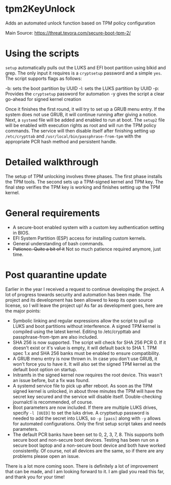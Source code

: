 # tpm2KeyUnlock
Adds an automated unlock function based on TPM policy configuration

Main Source: https://threat.tevora.com/secure-boot-tpm-2/

# Using the scripts
`setup` automatically pulls out the LUKS and EFI boot partition using blkid and grep. The only input it requires is a `cryptsetup` password and a simple `yes`. The script supports flags as follows:

-b: sets the boot partition by UUID
-l: sets the LUKS partition by UUID
-p: Provides the `cryptsetup` password for automation
-y gives the script a clear go-ahead for signed kernel creation

Once it finishes the first round, it will try to set up a GRUB menu entry. If the system does not use GRUB, it will continue running after giving a notice. Next, a `systemd` file will be added and enabled to run at boot. The `setup2` file will be enabled with execution rights as root and will run the TPM policy commands. The service will then disable itself after finishing setting up `/etc/crypttab` and `/usr/local/bin/passphrase-from-tpm` with the appropriate PCR hash method and persistent handle.

# Detailed walkthrough
The setup of TPM unlocking involves three phases. The first phase installs the TPM tools. The second sets up a TPM-signed kernel and TPM key. The final step verifies the TPM key is working and finishes setting up the TPM kernel.

# General requirements
- A secure-boot enabled system with a custom key authentication setting in BIOS.
- EFI System Partition (ESP) access for installing custom kernels.
- General understanding of bash commands.
- ~~Patience. Quite a bit of it~~ Not so much patience required anymore, just time.

# Post quarantine update
Earlier in the year I received a request to continue developing the project. A lot of progress towards security and automation has been made. The project and its development has been allowed to keep its open source license, so I will leave the project up! As far as development goes, here are the major points:

- Symbolic linking and regular expressions allow the script to pull up LUKS and boot partitions without interference. A signed TPM kernel is compiled using the latest kernel. Editing to /etc/crypttab and passphrase-from-tpm are also included.
- SHA 256 is now supported. The script will check for SHA 256 PCR 0. If it doesn't exist or it's value is empty, it will default back to SHA 1. TPM spec 1.x and SHA 256 banks must be enabled to ensure compatibility.
- A GRUB menu entry is now thrown in. In case you don't use GRUB, it won't force you to have it. It will also set the signed TPM kernel as the default boot option on startup.
- Initramfs in the signed kernel now requires the root device. This wasn't an issue before, but a fix was found.
- A systemd service file to pick up after reboot. As soon as the TPM signed kernel is unlocked, in about three minutes the TPM will have the secret key secured and the service will disable itself. Double-checking journalctl is recommended, of course.
- Boot parameters are now included. If there are multiple LUKS drives, specify `-l [UUID]` to set the luks drive. A cryptsetup password is needed to add the secret into LUKS, so `-p [pass]` along with `-y` allows for automated configurations. Only the first setup script takes and needs parameters.
- The default PCR banks have been set to 0, 2, 3, 7, 8. This supports both secure boot and non-secure boot devices. Testing has been run on a secure boot laptop and a non-secure boot device and both have worked consistently. Of course, not all devices are the same, so if there are any problems please open an issue.

There is a lot more coming soon. There is definitely a lot of improvement that can be made, and I am looking forward to it. I am glad you read this far, and thank you for your time!